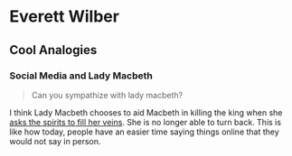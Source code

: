 # Everett Wilber
## Cool Analogies
### Social Media and Lady Macbeth 
> Can you sympathize with lady macbeth?

I think Lady Macbeth chooses to aid Macbeth in killing the king when she [asks the spirits to fill her veins](./The%20Tragedy%20of%20Macbeth.md#lady-macbeth-2). She is no longer able to turn back. This is like how today, people have an easier time saying things online that they would not say in person.
